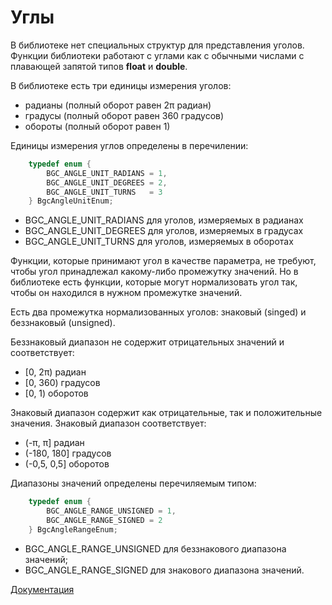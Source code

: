 # Углы

В библиотеке нет специальных структур для представления уголов. Функции
библиотеки работают с углами как с обычными числами с плавающей запятой
типов **float** и **double**.

В библиотеке есть три единицы измерения уголов:
* радианы (полный оборот равен 2π радиан)
* градусы (полный оборот равен 360 градусов)
* обороты (полный оборот равен 1)

Единицы измерения углов определены в перечилении:

```c
    typedef enum {
        BGC_ANGLE_UNIT_RADIANS = 1,
        BGC_ANGLE_UNIT_DEGREES = 2,
        BGC_ANGLE_UNIT_TURNS   = 3
    } BgcAngleUnitEnum;
```

* BGC_ANGLE_UNIT_RADIANS для уголов, измеряемых в радианах
* BGC_ANGLE_UNIT_DEGREES для уголов, измеряемых в градусах
* BGC_ANGLE_UNIT_TURNS для уголов, измеряемых в оборотах

Функции, которые принимают угол в качестве параметра, не требуют, чтобы
угол принадлежал какому-либо промежутку значений. Но в библиотеке есть
функции, которые могут нормализовать угол так, чтобы он находился в
нужном промежутке значений.

Есть два промежутка нормализованных уголов: знаковый (singed) и беззнаковый
(unsigned).

Беззнаковый диапазон не содержит отрицательных значений и соответствует:
* \[0, 2π) радиан
* \[0, 360) градусов
* \[0, 1) оборотов

Знаковый диапазон содержит как отрицательные, так и положительные значения.
Знаковый диапазон соответствует:
* (-π, π] радиан
* (-180, 180] градусов
* (-0,5, 0,5] оборотов

Диапазоны значений определены перечиляемым типом:

```c
    typedef enum {
        BGC_ANGLE_RANGE_UNSIGNED = 1,
        BGC_ANGLE_RANGE_SIGNED = 2
    } BgcAngleRangeEnum;
```

* BGC_ANGLE_RANGE_UNSIGNED для беззнакового диапазона значений;
* BGC_ANGLE_RANGE_SIGNED для знакового диапазона значений.

[Документация](intro-rus.md)
